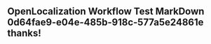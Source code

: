 <properties
ms.topic="hero-topic"
ms.test1="hero-topic"
ms.test2="test"/>

## OpenLocalization Workflow Test MarkDown 0d64fae9-e04e-485b-918c-577a5e24861e thanks!
